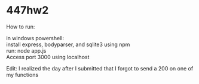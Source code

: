 # 447hw2

How to run:

in windows powershell:  
install express, bodyparser, and sqlite3 using npm  
run: node app.js  
Access port 3000 using localhost  

Edit: I realized the day after I submitted that I forgot to send a 200 on one of my functions
